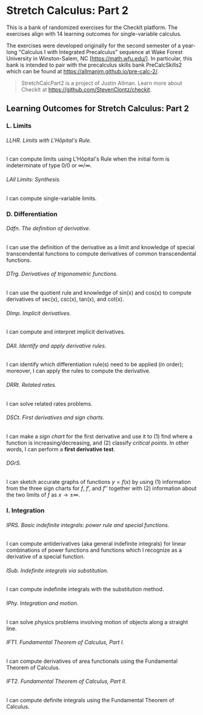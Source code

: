 # Stretch Calculus: Part 2

This is a bank of randomized exercises for the CheckIt platform. The exercises align with 14 learning outcomes for single-variable calculus. 

The exercises were developed originally for the second semester of a year-long "Calculus I with Integrated Precalculus" sequence at Wake Forest University in Winston-Salem, NC [<https://math.wfu.edu/>]. In particular, this bank is intended to pair with the precalculus skills bank PreCalcSkills2 which can be found at <https://allmanjm.github.io/pre-calc-2/>.

> StretchCalcPart2 is a project of Justin Allman. 
> Learn more about CheckIt at <https://github.com/StevenClontz/checkit>.

## Learning Outcomes for Stretch Calculus: Part 2

### L. Limits

###### LLHR. Limits with L'Hôpital's Rule.

I can compute limits using L'Hôpital's Rule when the initial form is indeterminate of type 0/0 or ∞/∞.

###### LAll Limits: Synthesis.

I can compute single-variable limits.

### D. Differentiation

###### Ddfn. The definition of derivative.

I can use the definition of the derivative as a limit and knowledge of special transcendental functions to compute derivatives of common transcendental functions.

###### DTrg. Derivatives of trigonometric functions.

I can use the quotient rule and knowledge of sin(x) and cos(x) to compute derivatives of sec(x), csc(x), tan(x), and cot(x).

###### DImp. Implicit derivatives.

I can compute and interpret implicit derivatives.

###### DAll. Identify and apply derivative rules.

I can identify which differentiation rule(s) need to be applied (in order); moreover, I can apply the rules to compute the derivative.

###### DRRt. Related rates.

I can solve related rates problems.

###### DSCt. First derivatives and sign charts.

I can make a *sign chart* for the first derivative and use it to (1) find where a function is increasing/decreasing, and (2) classify *critical points*. In other words, I can perform a **first derivative test**.

###### DGrS. 

I can sketch accurate graphs of functions $y=f(x)$ by using (1) information from the three sign charts for $f$, $f’$, and $f’’$ together with (2) information about the two limits of $f$ as $x\to\pm\infty$.

### I. Integration

###### IPRS. Basic indefinite integrals: power rule and special functions.

I can compute antiderivatives (aka general indefinite integrals) for linear combinations of power functions and functions which I recognize as a derivative of a special function.

###### ISub. Indefinite integrals via substitution.

I can compute indefinite integrals with the substitution method.

###### IPhy. Integration and motion.

I can solve physics problems involving motion of objects along a straight line.

###### IFT1. Fundamental Theorem of Calculus, Part I.

I can compute derivatives of area functionals using the Fundamental Theorem of Calculus.

###### IFT2. Fundamental Theorem of Calculus, Part II.

I can compute definite integrals using the Fundamental Theorem of Calculus.

